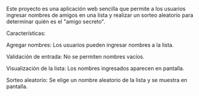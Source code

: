 Este proyecto es una aplicación web sencilla que permite a los usuarios ingresar nombres de amigos en una lista y realizar un sorteo aleatorio para determinar quién es el "amigo secreto".

Características:

Agregar nombres: Los usuarios pueden ingresar nombres a la lista.

Validación de entrada: No se permiten nombres vacíos.

Visualización de la lista: Los nombres ingresados aparecen en pantalla.

Sorteo aleatorio: Se elige un nombre aleatorio de la lista y se muestra en pantalla.
